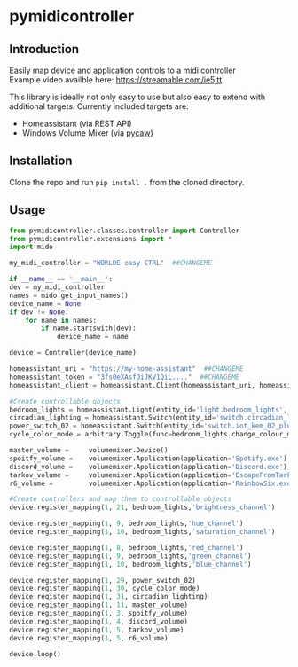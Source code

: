 # pymidicontroller

## Introduction

Easily map device and application controls to a midi controller  
Example video availble here: https://streamable.com/ie5jtt

This library is ideally not only easy to use but also easy to extend with additional targets.
Currently included targets are:  
  * Homeassistant (via REST API)
  * Windows Volume Mixer (via [pycaw](https://github.com/AndreMiras/pycaw))

## Installation
Clone the repo and run ```pip install .``` from the cloned directory.

## Usage
```python
from pymidicontroller.classes.controller import Controller
from pymidicontroller.extensions import *
import mido

my_midi_controller = "WORLDE easy CTRL"  ##CHANGEME

if __name__ == '__main__':
dev = my_midi_controller
names = mido.get_input_names()
device_name = None
if dev != None:
    for name in names:
        if name.startswith(dev):
            device_name = name

device = Controller(device_name)

homeassistant_uri = "https://my-home-assistant"  ##CHANGEME
homeassistant_token = "3fs0eXAsfOiJKV1QiL...."  ##CHANGEME
homeassistant_client = homeassistant.Client(homeassistant_uri, homeassistant_token)

#Create controllable objects
bedroom_lights = homeassistant.Light(entity_id='light.bedroom_lights', client=homeassistant_client)
circadian_lighting = homeassistant.Switch(entity_id='switch.circadian_lighting_circadian_lighting', client=homeassistant_client)
power_switch_02 = homeassistant.Switch(entity_id='switch.iot_kem_02_plug', client=homeassistant_client)
cycle_color_mode = arbitrary.Toggle(func=bedroom_lights.change_colour_mode)

master_volume =     volumemixer.Device()
spoitfy_volume =    volumemixer.Application(application='Spotify.exe')
discord_volume =    volumemixer.Application(application='Discord.exe')
tarkov_volume =     volumemixer.Application(application='EscapeFromTarkov.exe')
r6_volume =         volumemixer.Application(application='RainbowSix.exe')

#Create controllers and map them to controllable objects
device.register_mapping(1, 21, bedroom_lights,'brightness_channel')

device.register_mapping(1, 9, bedroom_lights,'hue_channel')
device.register_mapping(1, 10, bedroom_lights,'saturation_channel')

device.register_mapping(1, 8, bedroom_lights,'red_channel')
device.register_mapping(1, 9, bedroom_lights,'green_channel')
device.register_mapping(1, 10, bedroom_lights,'blue_channel')

device.register_mapping(1, 29, power_switch_02)
device.register_mapping(1, 30, cycle_color_mode)
device.register_mapping(1, 31, circadian_lighting)
device.register_mapping(1, 11, master_volume)
device.register_mapping(1, 3, spoitfy_volume)
device.register_mapping(1, 4, discord_volume)
device.register_mapping(1, 5, tarkov_volume)
device.register_mapping(1, 5, r6_volume)

device.loop()
```
